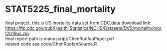 # STAT5225_final_mortality
final project, this is US mortality data set from CDC,data download link: https://ftp.cdc.gov/pub/Health_Statistics/NCHS/Datasets/DVS/mortality/mort2019us.zip.  
final report path is manuscript/ChenRuofanPaper.pdf  
related code see code/ChenRuofanSource.R
